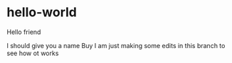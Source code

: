 # hello-world
Hello friend

I should give you a name
Buy I am just making some edits in this branch to see how ot works


